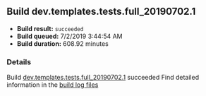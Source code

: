 ## Build dev.templates.tests.full_20190702.1
- **Build result:** `succeeded`
- **Build queued:** 7/2/2019 3:44:54 AM
- **Build duration:** 608.92 minutes
### Details
Build [dev.templates.tests.full_20190702.1](https://winappstudio.visualstudio.com/web/build.aspx?pcguid=a4ef43be-68ce-4195-a619-079b4d9834c2&builduri=vstfs%3a%2f%2f%2fBuild%2fBuild%2f29060) succeeded
Find detailed information in the [build log files](https://uwpctdiags.blob.core.windows.net/buildlogs/dev.templates.tests.full_20190702.1_logs.zip)
